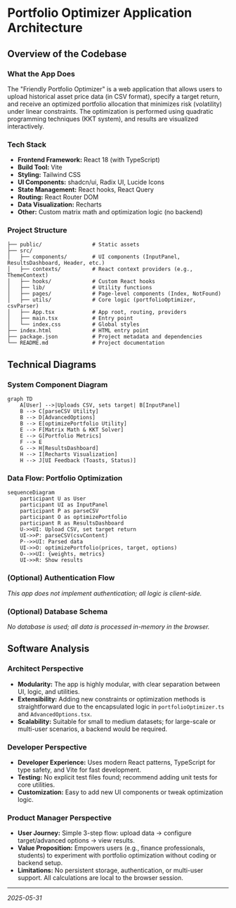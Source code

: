 # Portfolio Optimizer Application Architecture

## Overview of the Codebase

### What the App Does
The "Friendly Portfolio Optimizer" is a web application that allows users to upload historical asset price data (in CSV format), specify a target return, and receive an optimized portfolio allocation that minimizes risk (volatility) under linear constraints. The optimization is performed using quadratic programming techniques (KKT system), and results are visualized interactively.

### Tech Stack
- **Frontend Framework:** React 18 (with TypeScript)
- **Build Tool:** Vite
- **Styling:** Tailwind CSS
- **UI Components:** shadcn/ui, Radix UI, Lucide Icons
- **State Management:** React hooks, React Query
- **Routing:** React Router DOM
- **Data Visualization:** Recharts
- **Other:** Custom matrix math and optimization logic (no backend)

### Project Structure
```
├── public/                # Static assets
├── src/
│   ├── components/        # UI components (InputPanel, ResultsDashboard, Header, etc.)
│   ├── contexts/          # React context providers (e.g., ThemeContext)
│   ├── hooks/             # Custom React hooks
│   ├── lib/               # Utility functions
│   ├── pages/             # Page-level components (Index, NotFound)
│   ├── utils/             # Core logic (portfolioOptimizer, csvParser)
│   ├── App.tsx            # App root, routing, providers
│   ├── main.tsx           # Entry point
│   └── index.css          # Global styles
├── index.html             # HTML entry point
├── package.json           # Project metadata and dependencies
└── README.md              # Project documentation
```

## Technical Diagrams

### System Component Diagram
```mermaid
graph TD
    A[User] -->|Uploads CSV, sets target| B[InputPanel]
    B --> C[parseCSV Utility]
    B --> D[AdvancedOptions]
    B --> E[optimizePortfolio Utility]
    E --> F[Matrix Math & KKT Solver]
    E --> G[Portfolio Metrics]
    F --> E
    G --> H[ResultsDashboard]
    H --> I[Recharts Visualization]
    H --> J[UI Feedback (Toasts, Status)]
```

### Data Flow: Portfolio Optimization
```mermaid
sequenceDiagram
    participant U as User
    participant UI as InputPanel
    participant P as parseCSV
    participant O as optimizePortfolio
    participant R as ResultsDashboard
    U->>UI: Upload CSV, set target return
    UI->>P: parseCSV(csvContent)
    P-->>UI: Parsed data
    UI->>O: optimizePortfolio(prices, target, options)
    O-->>UI: {weights, metrics}
    UI->>R: Show results
```

### (Optional) Authentication Flow
*This app does not implement authentication; all logic is client-side.*

### (Optional) Database Schema
*No database is used; all data is processed in-memory in the browser.*

## Software Analysis

### Architect Perspective
- **Modularity:** The app is highly modular, with clear separation between UI, logic, and utilities.
- **Extensibility:** Adding new constraints or optimization methods is straightforward due to the encapsulated logic in `portfolioOptimizer.ts` and `AdvancedOptions.tsx`.
- **Scalability:** Suitable for small to medium datasets; for large-scale or multi-user scenarios, a backend would be required.

### Developer Perspective
- **Developer Experience:** Uses modern React patterns, TypeScript for type safety, and Vite for fast development.
- **Testing:** No explicit test files found; recommend adding unit tests for core utilities.
- **Customization:** Easy to add new UI components or tweak optimization logic.

### Product Manager Perspective
- **User Journey:** Simple 3-step flow: upload data → configure target/advanced options → view results.
- **Value Proposition:** Empowers users (e.g., finance professionals, students) to experiment with portfolio optimization without coding or backend setup.
- **Limitations:** No persistent storage, authentication, or multi-user support. All calculations are local to the browser session.

---

*2025-05-31*
